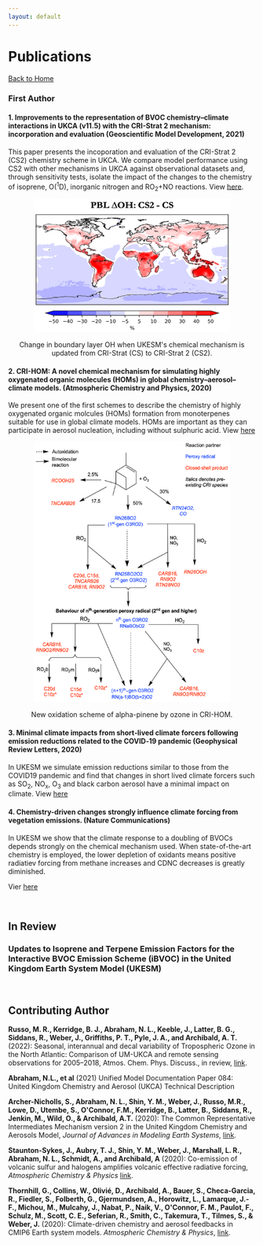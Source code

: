 ```yaml
---
layout: default
---
```


# Publications

[Back to Home](./)

### First Author

#### 1. Improvements to the representation of BVOC chemistry–climate interactions in UKCA (v11.5) with the CRI-Strat 2 mechanism: incorporation and evaluation (Geoscientific Model Development, 2021)

This paper presents the incoporation and evaluation of the CRI-Strat 2 (CS2) chemistry scheme in UKCA. We compare model performance using CS2 with other mechanisms in UKCA against observational datasets and, through sensitivity tests, isolate the impact of the changes to the chemistry of isoprene, O(<sup>1</sup>D), inorganic nitrogen and RO<sub>2</sub>+NO reactions. View [here](https://gmd.copernicus.org/articles/14/5239/2021/).

<p align="center">
  <img src="./CS2.png" alt="Sublime's custom image"  width="400" height="270"/>
  </p>
  <p align = "center">
  Change in boundary layer OH when UKESM's chemical mechanism is updated from CRI-Strat (CS) to CRI-Strat 2 (CS2).
</p>

#### 2. CRI-HOM: A novel chemical mechanism for simulating highly oxygenated organic molecules (HOMs) in global chemistry–aerosol–climate models. (Atmospheric Chemistry and Physics, 2020)

We present one of the first schemes to describe the chemistry of highly oxygenated organic molcules (HOMs) formation from monoterpenes suitable for use in global climate models. HOMs are important as they can participate in aerosol nucleation, including without sulphuric acid. View [here](https://acp.copernicus.org/articles/20/10889/2020)

<p align="center">
  <img src="./figures/CRI_HOM.png" alt="Sublime's custom image" width="400" height="530"/>
  </p>
  <p align = "center">
  New oxidation scheme of alpha-pinene by ozone in CRI-HOM.  
</p>


#### 3. Minimal climate impacts from short‐lived climate forcers following emission reductions related to the COVID‐19 pandemic (Geophysical Review Letters, 2020)

In UKESM we simulate emission reductions similar to those from the COVID19 pandemic and find that changes in short lived climate forcers such as SO<sub>2</sub>, NO<sub>x</sub>, O<sub>3</sub> and black carbon aerosol have a minimal impact on climate. View [here](https://agupubs.onlinelibrary.wiley.com/doi/epdf/10.1029/2020GL090326)


#### 4. Chemistry-driven  changes strongly influence climate forcing from vegetation emissions. (Nature Communications)

In UKESM we show that the climate response to a doubling of BVOCs depends strongly on the chemical mechanism used. When state-of-the-art chemistry is employed, the lower depletion of oxidants means positive radiatiev forcing from methane increases and CDNC decreases is greatly diminished.

Vier [here](https://www.nature.com/articles/s41467-022-34944-9)

<br /> 

## In Review
### Updates to Isoprene and Terpene Emission Factors for the Interactive BVOC Emission Scheme (iBVOC) in the United Kingdom Earth System Model (UKESM)
<br /> 

## Contributing Author

**Russo, M. R., Kerridge, B. J., Abraham, N. L., Keeble, J., Latter, B. G., Siddans, R., Weber, J., Griffiths, P. T., Pyle, J. A., and Archibald, A. T.** (2022): Seasonal, interannual and decal variability of Tropospheric Ozone in the North Atlantic: Comparison of UM-UKCA and remote sensing observations for 2005–2018, Atmos. Chem. Phys. Discuss., in review, [link](https://doi.org/10.5194/acp-2022-99).

**Abraham, N.L., et al** (2021) Unified Model Documentation Paper 084: United Kingdom Chemistry and Aerosol (UKCA) Technical Description

**Archer-Nicholls, S., Abraham, N. L., Shin, Y. M., Weber, J., Russo, M.R., Lowe, D., Utembe, S., O'Connor, F.M., Kerridge, B., Latter, B., Siddans, R., Jenkin, M., Wild, O., & Archibald, A.T.** (2020): The Common Representative Intermediates Mechanism version 2 in the United Kingdom Chemistry and Aerosols Model, *Journal of Advances in Modeling Earth Systems*,  [link](https://doi.org/10.1029/2020MS002420). 

**Staunton-Sykes, J., Aubry, T. J., Shin, Y. M., Weber, J., Marshall, L. R., Abraham, N. L., Schmidt, A., and Archibald, A** (2020): Co-emission of volcanic sulfur and halogens amplifies volcanic effective radiative forcing, *Atmospheric Chemistry & Physics* [link](https://doi.org/10.5194/acp-21-9009-2021).

**Thornhill, G., Collins, W., Olivié, D., Archibald, A., Bauer, S., Checa-Garcia, R., Fiedler, S., Folberth, G., Gjermundsen, A., Horowitz, L., Lamarque, J.-F., Michou, M., Mulcahy, J., Nabat, P., Naik, V., O'Connor, F. M., Paulot, F., Schulz, M., Scott, C. E., Seferian, R., Smith, C., Takemura, T., Tilmes, S., & Weber, J.** (2020): Climate-driven chemistry and aerosol feedbacks in CMIP6 Earth system models. *Atmospheric Chemistry & Physics*, [link](https://doi.org/10.5194/acp-21-1105-2021).

